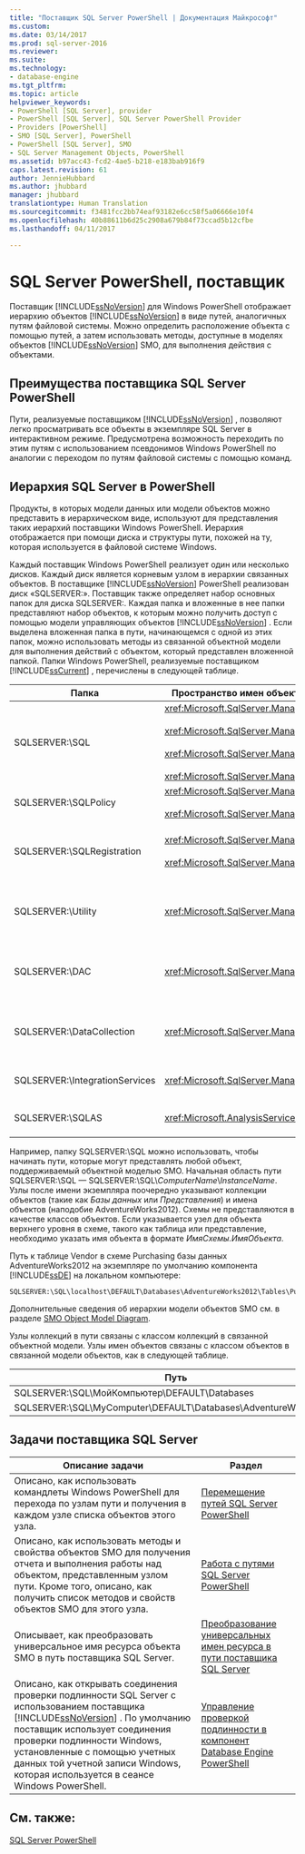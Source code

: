 ```yaml
---
title: "Поставщик SQL Server PowerShell | Документация Майкрософт"
ms.custom: 
ms.date: 03/14/2017
ms.prod: sql-server-2016
ms.reviewer: 
ms.suite: 
ms.technology:
- database-engine
ms.tgt_pltfrm: 
ms.topic: article
helpviewer_keywords:
- PowerShell [SQL Server], provider
- PowerShell [SQL Server], SQL Server PowerShell Provider
- Providers [PowerShell]
- SMO [SQL Server], PowerShell
- PowerShell [SQL Server], SMO
- SQL Server Management Objects, PowerShell
ms.assetid: b97acc43-fcd2-4ae5-b218-e183bab916f9
caps.latest.revision: 61
author: JennieHubbard
ms.author: jhubbard
manager: jhubbard
translationtype: Human Translation
ms.sourcegitcommit: f3481fcc2bb74eaf93182e6cc58f5a06666e10f4
ms.openlocfilehash: 40b88611b6d25c2908a679b84f73ccad5b12cfbe
ms.lasthandoff: 04/11/2017

---
```

# <a name="sql-server-powershell-provider"></a>SQL Server PowerShell, поставщик
  Поставщик [!INCLUDE[ssNoVersion](../../includes/ssnoversion-md.md)] для Windows PowerShell отображает иерархию объектов [!INCLUDE[ssNoVersion](../../includes/ssnoversion-md.md)] в виде путей, аналогичных путям файловой системы. Можно определить расположение объекта с помощью путей, а затем использовать методы, доступные в моделях объектов [!INCLUDE[ssNoVersion](../../includes/ssnoversion-md.md)] SMO, для выполнения действия с объектами.  
  
## <a name="benefits-of-the-sql-server-powershell-provider"></a>Преимущества поставщика SQL Server PowerShell  
 Пути, реализуемые поставщиком [!INCLUDE[ssNoVersion](../../includes/ssnoversion-md.md)] , позволяют легко просматривать все объекты в экземпляре SQL Server в интерактивном режиме. Предусмотрена возможность переходить по этим путям с использованием псевдонимов Windows PowerShell по аналогии с переходом по путям файловой системы с помощью команд.  
  
## <a name="the-sql-server-powershell-hierarchy"></a>Иерархия SQL Server в PowerShell  
 Продукты, в которых модели данных или модели объектов можно представить в иерархическом виде, используют для представления таких иерархий поставщики Windows PowerShell. Иерархия отображается при помощи диска и структуры пути, похожей на ту, которая используется в файловой системе Windows.  
  
 Каждый поставщик Windows PowerShell реализует один или несколько дисков. Каждый диск является корневым узлом в иерархии связанных объектов. В поставщике [!INCLUDE[ssNoVersion](../../includes/ssnoversion-md.md)] PowerShell реализован диск «SQLSERVER:». Поставщик также определяет набор основных папок для диска SQLSERVER:. Каждая папка и вложенные в нее папки представляют набор объектов, к которым можно получить доступ с помощью модели управляющих объектов [!INCLUDE[ssNoVersion](../../includes/ssnoversion-md.md)] . Если выделена вложенная папка в пути, начинающемся с одной из этих папок, можно использовать методы из связанной объектной модели для выполнения действий с объектом, который представлен вложенной папкой. Папки Windows PowerShell, реализуемые поставщиком [!INCLUDE[ssCurrent](../../includes/sscurrent-md.md)] , перечислены в следующей таблице.  
  
|Папка|Пространство имен объектной модели SQL Server|Объекты|  
|------------|---------------------------------------|-------------|  
|SQLSERVER:\SQL|<xref:Microsoft.SqlServer.Management.Smo><br /><br /> <xref:Microsoft.SqlServer.Management.Smo.Agent><br /><br /> <xref:Microsoft.SqlServer.Management.Smo.Broker><br /><br /> <xref:Microsoft.SqlServer.Management.Smo.Mail>|Объекты базы данных, такие как таблицы, представления и хранимые процедуры.|  
|SQLSERVER:\SQLPolicy|<xref:Microsoft.SqlServer.Management.Dmf><br /><br /> <xref:Microsoft.SqlServer.Management.Facets>|Объекты управления на основе политик, такие как политики и аспекты.|  
|SQLSERVER:\SQLRegistration|<xref:Microsoft.SqlServer.Management.RegisteredServers><br /><br /> <xref:Microsoft.SqlServer.Management.Smo.RegSvrEnum>|Зарегистрированные объекты серверов, такие как группы серверов и зарегистрированные серверы.|  
|SQLSERVER:\Utility|<xref:Microsoft.SqlServer.Management.Utility>|Вспомогательные объекты, такие как управляемые экземпляры компонента [!INCLUDE[ssDE](../../includes/ssde-md.md)].|  
|SQLSERVER:\DAC|<xref:Microsoft.SqlServer.Management.DAC>|Объекты приложения уровня данных, такие как пакеты DAC, и операции, такие как развертывание DAC.|  
|SQLSERVER:\DataCollection|<xref:Microsoft.SqlServer.Management.Collector>|Объекты сборщика данных, такие как наборы элементов сбора и хранилища конфигураций.|  
|SQLSERVER:\IntegrationServices|<xref:Microsoft.SqlServer.Management.IntegrationServices>|[!INCLUDE[ssISnoversion](../../includes/ssisnoversion-md.md)] , как проекты, пакеты и среды.|  
|SQLSERVER:\SQLAS|<xref:Microsoft.AnalysisServices>|[!INCLUDE[ssASnoversion](../../includes/ssasnoversion-md.md)] , такие как кубы, агрегаты и измерения.|  
  
 Например, папку SQLSERVER:\SQL можно использовать, чтобы начинать пути, которые могут представлять любой объект, поддерживаемый объектной моделью SMO. Начальная область пути SQLSERVER:\SQL — SQLSERVER:\SQL\\*ComputerName*\\*InstanceName*. Узлы после имени экземпляра поочередно указывают коллекции объектов (такие как *Базы данных* или *Представления*) и имена объектов (наподобие AdventureWorks2012). Схемы не представляются в качестве классов объектов. Если указывается узел для объекта верхнего уровня в схеме, такого как таблица или представление, необходимо указать имя объекта в формате *ИмяСхемы.ИмяОбъекта*.  
  
 Путь к таблице Vendor в схеме Purchasing базы данных AdventureWorks2012 на экземпляре по умолчанию компонента [!INCLUDE[ssDE](../../includes/ssde-md.md)] на локальном компьютере:  
  
```  
SQLSERVER:\SQL\localhost\DEFAULT\Databases\AdventureWorks2012\Tables\Purchasing.Vendor  
```  
  
 Дополнительные сведения об иерархии модели объектов SMO см. в разделе [SMO Object Model Diagram](../../relational-databases/server-management-objects-smo/smo-object-model-diagram.md).  
  
 Узлы коллекций в пути связаны с классом коллекций в связанной объектной модели. Узлы имен объектов связаны с классом объектов в связанной модели объектов, как в следующей таблице.  
  
|Путь|Класс SMO|  
|----------|---------------|  
|SQLSERVER:\SQL\МойКомпьютер\DEFAULT\Databases|<xref:Microsoft.SqlServer.Management.Smo.DatabaseCollection>|  
|SQLSERVER:\SQL\MyComputer\DEFAULT\Databases\AdventureWorks2012|<xref:Microsoft.SqlServer.Management.Smo.Database>|  
  
## <a name="sql-server-provider-tasks"></a>Задачи поставщика SQL Server  
  
|Описание задачи|Раздел|  
|----------------------|-----------|  
|Описано, как использовать командлеты Windows PowerShell для перехода по узлам пути и получения в каждом узле списка объектов этого узла.|[Перемещение путей SQL Server PowerShell](../../relational-databases/scripting/navigate-sql-server-powershell-paths.md)|  
|Описано, как использовать методы и свойства объектов SMO для получения отчета и выполнения работы над объектом, представленным узлом пути. Кроме того, описано, как получить список методов и свойств объектов SMO для этого узла.|[Работа с  путями SQL Server PowerShell](../../relational-databases/scripting/work-with-sql-server-powershell-paths.md)|  
|Описывает, как преобразовать универсальное имя ресурса объекта SMO в путь поставщика SQL Server.|[Преобразование универсальных имен ресурса в пути поставщика SQL Server](../../relational-databases/scripting/convert-urns-to-sql-server-provider-paths.md)|  
|Описано, как открывать соединения проверки подлинности SQL Server с использованием поставщика [!INCLUDE[ssNoVersion](../../includes/ssnoversion-md.md)] . По умолчанию поставщик использует соединения проверки подлинности Windows, установленные с помощью учетных данных той учетной записи Windows, которая используется в сеансе Windows PowerShell.|[Управление проверкой подлинности в компонент Database Engine PowerShell](../../relational-databases/scripting/manage-authentication-in-database-engine-powershell.md)|  
  
## <a name="see-also"></a>См. также:  
 [SQL Server PowerShell](../../relational-databases/scripting/sql-server-powershell.md)  
  
  
